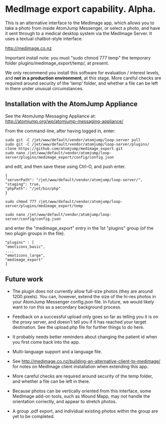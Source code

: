 # MedImage export capability. Alpha. 

This is an alternative interface to the MedImage app, which allows you to take a photo from inside AtomJump Messenger, or select a photo, and have it sent through to a medical desktop system via the MedImage Server. It uses a textual chatbot-style interface.

http://medimage.co.nz


Important install note: you must "sudo chmod 777 temp" the temporary folder plugins/medimage_export/temp/, at present.

We only recommend you install this software for evaluation / interest levels, and __not in a production environment__, at this stage. More careful checks are required around security of the 'temp' folder, and whether a file can be left in there under unusual circumstances.


## Installation with the AtomJump Appliance

See the AtomJump Messaging Appliance at: http://atomjump.org/wp/atomjump-messaging-appliance/

From the command-line, after having logged in, enter:

```
sudo git -C /jet/www/default/vendor/atomjump/loop-server pull
sudo git -C /jet/www/default/vendor/atomjump/loop-server/plugins/ clone https://github.com/atomjump/medimage_export.git
sudo nano /jet/www/default/vendor/atomjump/loop-server/plugins/medimage_export/config/config.json
```

and edit, and then save these using Ctrl-O, and push enter.

```
{
"serverPath": "/jet/www/default/vendor/atomjump/loop-server/",
"staging": true,
"phpPath": "/jet/bin/php"
}
```

```
sudo chmod 777 /jet/www/default/vendor/atomjump/loop-server/plugins/medimage_export/temp

sudo nano /jet/www/default/vendor/atomjump/loop-server/config/config.json
```

and enter the "medimage_export" entry in the 1st "plugins" group (of the two plugin groups in the file).

```
"plugins" : [
"emoticons_basic",
....
"emoticons_large",
"medimage_export"
]
```




## Future work

* The plugin does not currently allow full-size photos (they are around 1200 pixels). You can, however, extend the size of the hi-res photos in your AtomJump Messenger config.json file. In future, we would likely want to run this as a secondary background process.

* Feedback on a successful upload only goes so far as telling you it is on the proxy server, and doesn't tell you if it has reached your target destination. See the upload.php file for further things to do here.

* It probably needs better reminders about changing the patient id when you first come back into the app.

* Multi-language support and a language file.

* See http://medimage.co.nz/building-an-alternative-client-to-medimage/ for notes on MedImage client installation when extending this app.

* More careful checks are required around security of the temp folder, and whether a file can be left in there.

* Because photos can be vertically oriented from this interface, some MedImage add-on tools, such as Wound Mapp, may not handle the orientation correctly, and appear to stretch photos.

* A group .pdf export, and individual existing photos within the group are yet to be completed.
